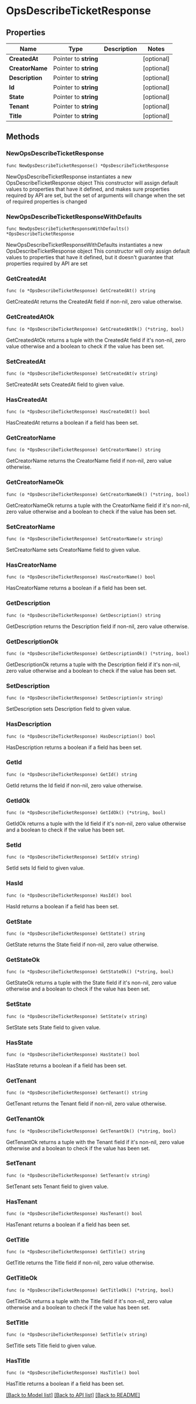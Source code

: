 # OpsDescribeTicketResponse

## Properties

Name | Type | Description | Notes
------------ | ------------- | ------------- | -------------
**CreatedAt** | Pointer to **string** |  | [optional] 
**CreatorName** | Pointer to **string** |  | [optional] 
**Description** | Pointer to **string** |  | [optional] 
**Id** | Pointer to **string** |  | [optional] 
**State** | Pointer to **string** |  | [optional] 
**Tenant** | Pointer to **string** |  | [optional] 
**Title** | Pointer to **string** |  | [optional] 

## Methods

### NewOpsDescribeTicketResponse

`func NewOpsDescribeTicketResponse() *OpsDescribeTicketResponse`

NewOpsDescribeTicketResponse instantiates a new OpsDescribeTicketResponse object
This constructor will assign default values to properties that have it defined,
and makes sure properties required by API are set, but the set of arguments
will change when the set of required properties is changed

### NewOpsDescribeTicketResponseWithDefaults

`func NewOpsDescribeTicketResponseWithDefaults() *OpsDescribeTicketResponse`

NewOpsDescribeTicketResponseWithDefaults instantiates a new OpsDescribeTicketResponse object
This constructor will only assign default values to properties that have it defined,
but it doesn't guarantee that properties required by API are set

### GetCreatedAt

`func (o *OpsDescribeTicketResponse) GetCreatedAt() string`

GetCreatedAt returns the CreatedAt field if non-nil, zero value otherwise.

### GetCreatedAtOk

`func (o *OpsDescribeTicketResponse) GetCreatedAtOk() (*string, bool)`

GetCreatedAtOk returns a tuple with the CreatedAt field if it's non-nil, zero value otherwise
and a boolean to check if the value has been set.

### SetCreatedAt

`func (o *OpsDescribeTicketResponse) SetCreatedAt(v string)`

SetCreatedAt sets CreatedAt field to given value.

### HasCreatedAt

`func (o *OpsDescribeTicketResponse) HasCreatedAt() bool`

HasCreatedAt returns a boolean if a field has been set.

### GetCreatorName

`func (o *OpsDescribeTicketResponse) GetCreatorName() string`

GetCreatorName returns the CreatorName field if non-nil, zero value otherwise.

### GetCreatorNameOk

`func (o *OpsDescribeTicketResponse) GetCreatorNameOk() (*string, bool)`

GetCreatorNameOk returns a tuple with the CreatorName field if it's non-nil, zero value otherwise
and a boolean to check if the value has been set.

### SetCreatorName

`func (o *OpsDescribeTicketResponse) SetCreatorName(v string)`

SetCreatorName sets CreatorName field to given value.

### HasCreatorName

`func (o *OpsDescribeTicketResponse) HasCreatorName() bool`

HasCreatorName returns a boolean if a field has been set.

### GetDescription

`func (o *OpsDescribeTicketResponse) GetDescription() string`

GetDescription returns the Description field if non-nil, zero value otherwise.

### GetDescriptionOk

`func (o *OpsDescribeTicketResponse) GetDescriptionOk() (*string, bool)`

GetDescriptionOk returns a tuple with the Description field if it's non-nil, zero value otherwise
and a boolean to check if the value has been set.

### SetDescription

`func (o *OpsDescribeTicketResponse) SetDescription(v string)`

SetDescription sets Description field to given value.

### HasDescription

`func (o *OpsDescribeTicketResponse) HasDescription() bool`

HasDescription returns a boolean if a field has been set.

### GetId

`func (o *OpsDescribeTicketResponse) GetId() string`

GetId returns the Id field if non-nil, zero value otherwise.

### GetIdOk

`func (o *OpsDescribeTicketResponse) GetIdOk() (*string, bool)`

GetIdOk returns a tuple with the Id field if it's non-nil, zero value otherwise
and a boolean to check if the value has been set.

### SetId

`func (o *OpsDescribeTicketResponse) SetId(v string)`

SetId sets Id field to given value.

### HasId

`func (o *OpsDescribeTicketResponse) HasId() bool`

HasId returns a boolean if a field has been set.

### GetState

`func (o *OpsDescribeTicketResponse) GetState() string`

GetState returns the State field if non-nil, zero value otherwise.

### GetStateOk

`func (o *OpsDescribeTicketResponse) GetStateOk() (*string, bool)`

GetStateOk returns a tuple with the State field if it's non-nil, zero value otherwise
and a boolean to check if the value has been set.

### SetState

`func (o *OpsDescribeTicketResponse) SetState(v string)`

SetState sets State field to given value.

### HasState

`func (o *OpsDescribeTicketResponse) HasState() bool`

HasState returns a boolean if a field has been set.

### GetTenant

`func (o *OpsDescribeTicketResponse) GetTenant() string`

GetTenant returns the Tenant field if non-nil, zero value otherwise.

### GetTenantOk

`func (o *OpsDescribeTicketResponse) GetTenantOk() (*string, bool)`

GetTenantOk returns a tuple with the Tenant field if it's non-nil, zero value otherwise
and a boolean to check if the value has been set.

### SetTenant

`func (o *OpsDescribeTicketResponse) SetTenant(v string)`

SetTenant sets Tenant field to given value.

### HasTenant

`func (o *OpsDescribeTicketResponse) HasTenant() bool`

HasTenant returns a boolean if a field has been set.

### GetTitle

`func (o *OpsDescribeTicketResponse) GetTitle() string`

GetTitle returns the Title field if non-nil, zero value otherwise.

### GetTitleOk

`func (o *OpsDescribeTicketResponse) GetTitleOk() (*string, bool)`

GetTitleOk returns a tuple with the Title field if it's non-nil, zero value otherwise
and a boolean to check if the value has been set.

### SetTitle

`func (o *OpsDescribeTicketResponse) SetTitle(v string)`

SetTitle sets Title field to given value.

### HasTitle

`func (o *OpsDescribeTicketResponse) HasTitle() bool`

HasTitle returns a boolean if a field has been set.


[[Back to Model list]](../README.md#documentation-for-models) [[Back to API list]](../README.md#documentation-for-api-endpoints) [[Back to README]](../README.md)


